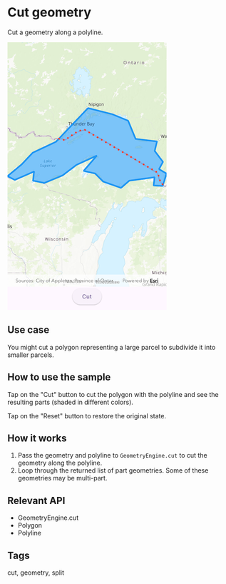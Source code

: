 # Cut geometry

Cut a geometry along a polyline.

![Image of cut geometry](cut_geometry.png)

## Use case

You might cut a polygon representing a large parcel to subdivide it into smaller parcels.

## How to use the sample

Tap on the "Cut" button to cut the polygon with the polyline and see the resulting parts (shaded in different colors).

Tap on the "Reset" button to restore the original state.

## How it works

1. Pass the geometry and polyline to `GeometryEngine.cut` to cut the geometry along the polyline.
2. Loop through the returned list of part geometries. Some of these geometries may be multi-part.

## Relevant API

* GeometryEngine.cut
* Polygon
* Polyline

## Tags

cut, geometry, split
